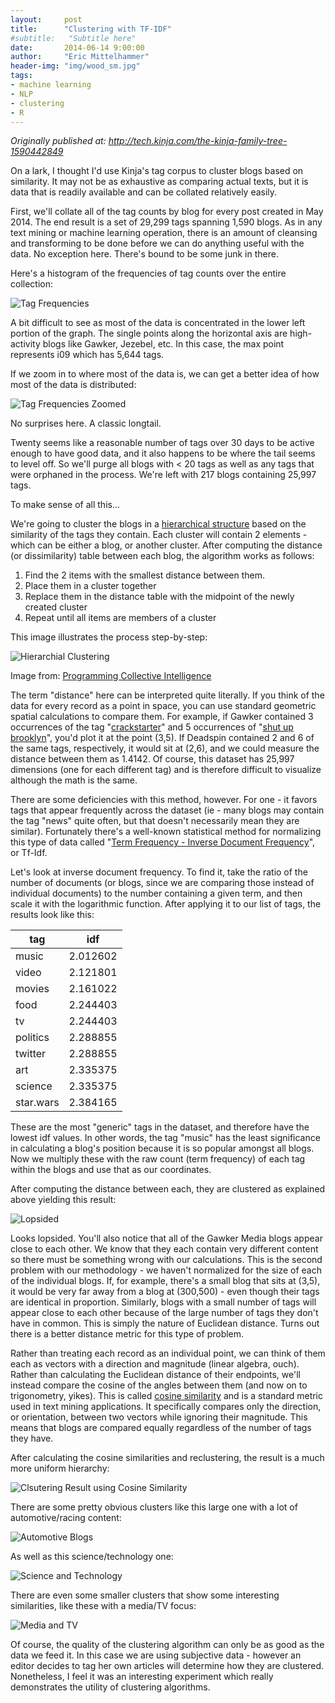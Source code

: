 ```yaml
---
layout:     post
title:      "Clustering with TF-IDF"
#subtitle:   "Subtitle here"
date:       2014-06-14 9:00:00
author:     "Eric Mittelhammer"
header-img: "img/wood_sm.jpg"
tags:
- machine learning
- NLP
- clustering
- R
---
```


<i>Originally published at: <a href="http://tech.kinja.com/the-kinja-family-tree-1590442849">http://tech.kinja.com/the-kinja-family-tree-1590442849</a></i>

On a lark, I thought I'd use Kinja's tag corpus to cluster blogs based on similarity. It may not be as exhaustive as comparing actual texts, but it is data that is readily available and can be collated relatively easily.

First, we'll collate all of the tag counts by blog for every post created in May 2014. The end result is a set of 29,299 tags spanning 1,590 blogs. As in any text mining or machine learning operation, there is an amount of cleansing and transforming to be done before we can do anything useful with the data. No exception here. There's bound to be some junk in there.

Here's a histogram of the frequencies of tag counts over the entire collection:

![Tag Frequencies](/images/clustering/frequency.png)

A bit difficult to see as most of the data is concentrated in the lower left portion of the graph. The single points along the horizontal axis are high-activity blogs like Gawker, Jezebel, etc. In this case, the max point represents i09 which has 5,644 tags.

If we zoom in to where most of the data is, we can get a better idea of how most of the data is distributed:

![Tag Frequencies Zoomed](/images/clustering/frequency_zoomed.png)

No surprises here. A classic longtail.

Twenty seems like a reasonable number of tags over 30 days to be active enough to have good data, and it also happens to be where the tail seems to level off. So we'll purge all blogs with < 20 tags as well as any tags that were orphaned in the process. We're left with 217 blogs containing 25,997 tags.

To make sense of all this...

We're going to cluster the blogs in a [hierarchical structure](http://en.wikipedia.org/wiki/Hierarchical_clustering) based on the similarity of the tags they contain. Each cluster will contain 2 elements - which can be either a blog, or another cluster. After computing the distance (or dissimilarity) table between each blog, the algorithm works as follows:

1. Find the 2 items with the smallest distance between them.
2. Place them in a cluster together
3. Replace them in the distance table with the midpoint of the newly created cluster
4. Repeat until all items are members of a cluster

This image illustrates the process step-by-step:

![Hierarchial Clustering](/images/clustering/hierarchical.png)

Image from: [Programming Collective Intelligence](http://www.amazon.com/Programming-Collective-Intelligence-Building-Applications/dp/0596529325)

The term "distance" here can be interpreted quite literally. If you think of the data for every record as a point in space, you can use standard geometric spatial calculations to compare them. For example, if Gawker contained 3 occurrences of the tag "[crackstarter](http://gawker.com/tag/crackstarter)" and 5 occurrences of "[shut up brooklyn](http://gawker.com/tag/shut-up-brooklyn)", you'd plot it at the point (3,5). If Deadspin contained 2 and 6 of the same tags, respectively, it would sit at (2,6), and we could measure the distance between them as 1.4142. Of course, this dataset has 25,997 dimensions (one for each different tag) and is therefore difficult to visualize although the math is the same.

There are some deficiencies with this method, however. For one - it favors tags that appear frequently across the dataset (ie - many blogs may contain the tag "news" quite often, but that doesn't necessarily mean they are similar). Fortunately there's a well-known statistical method for normalizing this type of data called "[Term Frequency - Inverse Document Frequency](http://en.wikipedia.org/wiki/Tf%E2%80%93idf)", or Tf-Idf.

Let's look at inverse document frequency. To find it, take the ratio of the number of documents (or blogs, since we are comparing those instead of individual documents) to the number containing a given term, and then scale it with the logarithmic function. After applying it to our list of tags, the results look like this:


| tag | idf |
| --- | --- |
| music | 2.012602 |	
| video | 2.121801 |	
| movies | 2.161022 |	
| food | 2.244403 |	
| tv | 2.244403 |	
| politics | 2.288855 |	
| twitter | 2.288855 |	
| art | 2.335375 |	
| science | 2.335375 |	
| star.wars | 2.384165 |


These are the most "generic" tags in the dataset, and therefore have the lowest idf values. In other words, the tag "music" has the least significance in calculating a blog's position because it is so popular amongst all blogs. Now we multiply these with the raw count (term frequency) of each tag within the blogs and use that as our coordinates.

After computing the distance between each, they are clustered as explained above yielding this result:

![Lopsided](/images/clustering/lopsided.png)

Looks lopsided. You'll also notice that all of the Gawker Media blogs appear close to each other. We know that they each contain very different content so there must be something wrong with our calculations. This is the second problem with our methodology - we haven't normalized for the size of each of the individual blogs. If, for example, there's a small blog that sits at (3,5), it would be very far away from a blog at (300,500) - even though their tags are identical in proportion. Similarly, blogs with a small number of tags will appear close to each other because of the large number of tags they don't have in common. This is simply the nature of Euclidean distance. Turns out there is a better distance metric for this type of problem.

Rather than treating each record as an individual point, we can think of them each as vectors with a direction and magnitude (linear algebra, ouch). Rather than calculating the Euclidean distance of their endpoints, we'll instead compare the cosine of the angles between them (and now on to trigonometry, yikes). This is called [cosine similarity](http://en.wikipedia.org/wiki/Cosine_similarity) and is a standard metric used in text mining applications. It specifically compares only the direction, or orientation, between two vectors while ignoring their magnitude. This means that blogs are compared equally regardless of the number of tags they have.

After calculating the cosine similarities and reclustering, the result is a much more uniform hierarchy:

![Clsutering Result using Cosine Similarity](/images/clustering/cos_similarity.png)

There are some pretty obvious clusters like this large one with a lot of automotive/racing content:

![Automotive Blogs](/images/clustering/automotive.png)

As well as this science/technology one:

![Science and Technology](/images/clustering/sciencentech.png)

There are even some smaller clusters that show some interesting similarities, like these with a media/TV focus:

![Media and TV](/images/clustering/tv.png)

Of course, the quality of the clustering algorithm can only be as good as the data we feed it. In this case we are using subjective data - however an editor decides to tag her own articles will determine how they are clustered. Nonetheless, I feel it was an interesting experiment which really demonstrates the utility of clustering algorithms.


